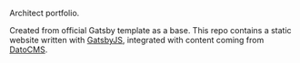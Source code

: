 Architect portfolio.

Created from official Gatsby template as a base.
This repo contains a static website written with [GatsbyJS](https://www.gatsbyjs.org/), integrated with content coming from [DatoCMS](https://www.datocms.com).
